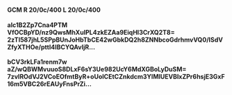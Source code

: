 #### GCM R 20/0c/400 L 20/0c/400
**aIc1B2Zp7Cna4PTM**<br/>**VfOCBpYD/nz9QwsMhXulPL4zkEZAa9EiqHl3CrXQ2T8=**<br/>**2zTI587jhL5SPpBUnJoHbTbCE42wGbkDQ2h8ZNNbcoGdrhmvVQ0/ISdVZfyXTHOe/pttI4IBCYQAvIjR...**<br/><br/>
**bCV3rkLFa1renm7w**<br/>**aZ/wQBWMvuuoS8DLxF6sY3Ue982UcY6MdXGBoLyDuSM=**<br/>**7zvlROdVJ2VCoEOfmtByR+oUolCEtCZnkdcm3YlMlUEVBIxZPr6hsjE3GxF16m5VBC26rEAUyFnsPrZi...**